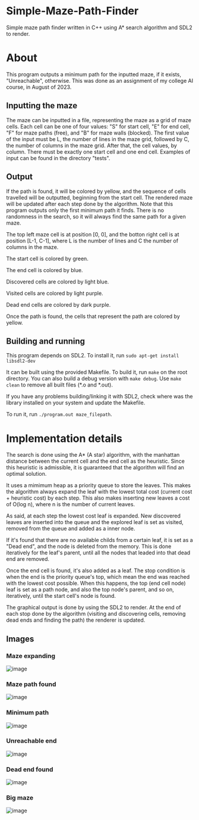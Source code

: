 # Simple-Maze-Path-Finder
Simple maze path finder written in C++ using A* search algorithm and SDL2 to render.

# About
This program outputs a minimum path for the inputted maze, if it exists, "Unreachable", otherwise. This was done as an assignment of my college AI course, in August of 2023.

## Inputting the maze
The maze can be inputted in a file, representing the maze as a grid of maze cells.
Each cell can be one of four values: "S" for start cell, "E" for end cell, "F" for maze paths (free), and "B" for maze walls (blocked).
The first value of the input must be L, the number of lines in the maze grid, followed by C, the number of columns in the maze grid.
After that, the cell values, by column. There must be exactly one start cell and one end cell. Examples of input can be found in the directory "tests".

## Output
If the path is found, it will be colored by yellow, and the sequence of cells travelled will be outputted, beginning from the start cell. The rendered maze will be updated after each step done by the algorithm. Note that this program outputs only the first minimum path it finds.
There is no randomness in the search, so it will always find the same path for a given maze.

The top left maze cell is at position [0, 0], and the botton right cell is at position [L-1, C-1], where L is the number of lines and C the number of columns in the maze.

The start cell is colored by green.

The end cell is colored by blue.

Discovered cells are colored by light blue.

Visited cells are colored by light purple.

Dead end cells are colored by dark purple.

Once the path is found, the cells that represent the path are colored by yellow.

## Building and running
This program depends on SDL2. To install it, run
`sudo apt-get install libsdl2-dev`

It can be built using the provided Makefile. To build it, run `make` on the root directory. You can also build a debug version with `make debug`.
Use `make clean` to remove all built files (*.o and *.out).

If you have any problems building/linking it with SDL2, check where was the library installed on your system and update the Makefile.

To run it, run `./program.out maze_filepath`.

# Implementation details
The search is done using the A* (A star) algorithm, with the manhattan distance between the current cell and the end cell as the heuristic.
Since this heuristic is admissible, it is guaranteed that the algorithm will find an optimal solution.

It uses a mimimum heap as a priority queue to store the leaves. This makes the algorithm always expand the leaf with the lowest total cost (current cost + heuristic cost) by each step.
This also makes inserting new leaves a cost of O(log n), where n is the number of current leaves.

As said, at each step the lowest cost leaf is expanded. New discovered leaves are inserted into the queue and the explored leaf is set as visited, removed from the queue and added as a inner node.

If it's found that there are no available childs from a certain leaf, it is set as a "Dead end", and the node is deleted from the memory. This is done iteratively for the leaf's parent,
until all the nodes that leaded into that dead end are removed.

Once the end cell is found, it's also added as a leaf. The stop condition is when the end is the priority queue's top, which mean the end was reached with the lowest cost possible. When this happens, the top (end cell node) leaf is set as a path node, and also the top node's parent, and so on, iteratively, until the start cell's node is found.

The graphical output is done by using the SDL2 to render. At the end of each stop done by the algorithm (visiting and discovering cells, removing dead ends and finding the path) the renderer is updated.

## Images
### Maze expanding
![image](https://github.com/caiovpsilveira/Simple-Maze-Path-Finder/assets/86082269/90ddf8f3-43fb-4885-ad14-04113789e69c)
### Maze path found
![image](https://github.com/caiovpsilveira/Simple-Maze-Path-Finder/assets/86082269/714dc744-c41f-48b3-8923-fa02294ef405)
### Minimum path
![image](https://github.com/caiovpsilveira/Simple-Maze-Path-Finder/assets/86082269/4535ad95-20dc-4591-9bc3-991005652c98)
### Unreachable end
![image](https://github.com/caiovpsilveira/Simple-Maze-Path-Finder/assets/86082269/f7b2a943-6620-45f3-9ca4-37769dd4d936)
### Dead end found
![image](https://github.com/caiovpsilveira/Simple-Maze-Path-Finder/assets/86082269/7979a2ac-0c0c-4813-b87c-4346cf377ff4)
### Big maze
![image](https://github.com/caiovpsilveira/Simple-Maze-Path-Finder/assets/86082269/b64ae94e-654e-4570-a5a5-a1f4b92f37cc)



